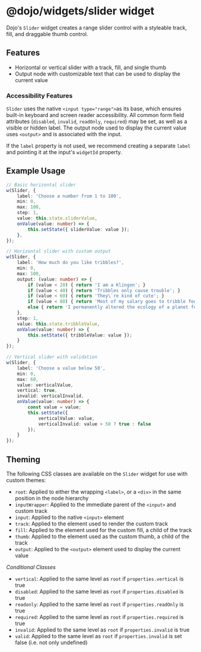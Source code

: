 # @dojo/widgets/slider widget

Dojo's `Slider` widget creates a range slider control with a styleable track, fill, and draggable thumb control.


## Features

- Horizontal or vertical slider with a track, fill, and single thumb
- Output node with customizable text that can be used to display the current value

### Accessibility Features

`Slider` uses the native `<input type="range">`as its base, which ensures built-in keyboard and screen reader accessibility. All common form field attributes (`disabled`, `invalid`, `readOnly`, `required`) may be set, as well as a visible or hidden label. The output node used to display the current value uses `<output>` and is associated with the input.

If the `label` property is not used, we recommend creating a separate `label` and pointing it at the input's `widgetId` property.

## Example Usage

```typescript
// Basic horizontal slider
w(Slider, {
	label: 'Choose a number from 1 to 100',
	min: 0,
	max: 100,
	step: 1,
	value: this.state.sliderValue,
	onValue(value: number) => {
		this.setState({ sliderValue: value });
	},
});

// Horizontal slider with custom output
w(Slider, {
	label: 'How much do you like tribbles?',
	min: 0,
	max: 100,
	output: (value: number) => {
		if (value < 20) { return 'I am a Klingon'; }
		if (value < 40) { return 'Tribbles only cause trouble'; }
		if (value < 60) { return 'They\`re kind of cute'; }
		if (value < 80) { return 'Most of my salary goes to tribble food'; }
		else { return 'I permanently altered the ecology of a planet for my tribbles'; }
	},
	step: 1,
	value: this.state.tribbleValue,
	onValue(value: number) => {
		this.setState({ tribbleValue: value });
	}
});

// Vertical slider with validation
w(Slider, {
	label: 'Choose a value below 50',
	min: 0,
	max: 60,
	value: verticalValue,
	vertical: true,
	invalid: verticalInvalid,
	onValue(value: number) => {
		const value = value;
		this.setState({
			verticalValue: value,
			verticalInvalid: value > 50 ? true : false
		});
	}
});
```

## Theming

The following CSS classes are available on the `Slider` widget for use with custom themes:

- `root`: Applied to either the wrapping `<label>`, or a `<div>` in the same position in the node hierarchy
- `inputWrapper`: Applied to the immediate parent of the `<input>` and custom track
- `input`: Applied to the native `<input>` element
- `track`: Applied to the element used to render the custom track
- `fill`: Applied to the element used for the custom fill, a child of the track
- `thumb`: Applied to the element used as the custom thumb, a child of the track
- `output`: Applied to the `<output>` element used to display the current value

*Conditional Classes*
- `vertical`: Applied to the same level as `root` if `properties.vertical` is true
- `disabled`: Applied to the same level as `root` if `properties.disabled` is true
- `readonly`: Applied to the same level as `root` if `properties.readOnly` is true
- `required`: Applied to the same level as `root` if `properties.required` is true
- `invalid`: Applied to the same level as `root` if `properties.invalid` is true
- `valid`: Applied to the same level as `root` if `properties.invalid` is set false (i.e. not only undefined)

